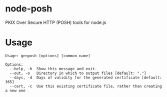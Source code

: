 node-posh
=========

PKIX Over Secure HTTP (POSH) tools for node.js

# Usage

	Usage: genposh [options] [common name]

	Options:
	  --help, -h  Show this message and exit.
	  --out, -o   Directory in which to output files [default: "."]
	  --days, -d  Days of validity for the generated certificate [default: 365]
	  --cert, -c  Use this existing certificate file, rather than creating a new one
